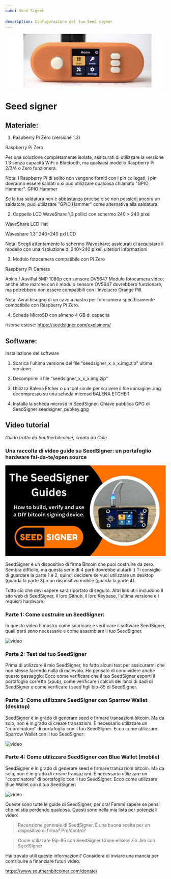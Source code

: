 ```yaml
---
name: Seed Signer

description: Configurazione del tuo Seed signer
---
```


![cover](assets/cover.jpeg)

# Seed signer

## Materiale:

1. Raspberry Pi Zéro (versione 1.3)

Raspberry Pi Zero

Per una soluzione completamente isolata, assicurati di utilizzare la versione 1.3 senza capacità WiFi o Bluetooth, ma qualsiasi modello Raspberry Pi 2/3/4 o Zero funzionerà.

Nota: I Raspberry Pi di solito non vengono forniti con i pin collegati; i pin dovranno essere saldati o si può utilizzare qualcosa chiamato "GPIO Hammer".
GPIO Hammer

Se la tua saldatura non è abbastanza precisa o se non possiedi ancora un saldatore, puoi utilizzare "GPIO Hammer" come alternativa alla saldatura.

2. Cappello LCD WaveShare 1,3 pollici con schermo 240 × 240 pixel

WaveShare LCD Hat

Waveshare 1.3″ 240×240 pxl LCD

Nota: Scegli attentamente lo schermo Waveshare; assicurati di acquistare il modello con una risoluzione di 240×240 pixel.
ulteriori informazioni

3. Modulo fotocamera compatibile con Pi Zero

Raspberry Pi Camera

Aokin / AuviPal 5MP 1080p con sensore OV5647 Modulo fotocamera video; anche altre marche con il modulo sensore OV5647 dovrebbero funzionare, ma potrebbero non essere compatibili con l'involucro Orange Pill.

Nota: Avrai bisogno di un cavo a nastro per fotocamera specificamente compatibile con Raspberry Pi Zero.

4. Scheda MicroSD con almeno 4 GB di capacità

risorse estese: https://seedsigner.com/explainers/

## Software:

Installazione del software

1. Scarica l'ultima versione del file "seedsigner_x_x_x.img.zip"
   ultima versione

2. Decomprimi il file "seedsigner_x_x_x.img.zip"

3. Utilizza Balena Etcher o un tool simile per scrivere il file immagine .img decompresso su una scheda microsd
   BALENA ETCHER

4. Installa la scheda microsd in SeedSigner.
   Chiave pubblica GPG di SeedSigner
   seedsigner_pubkey.gpg

## Video tutorial

_Guida tratta da Southerbitcoiner, creata da Cole_

### Una raccolta di video guide su SeedSigner: un portafoglio hardware fai-da-te/open source

![image](assets/1.jpeg)

SeedSigner è un dispositivo di firma Bitcoin che puoi costruire da zero. Sembra difficile, ma questa serie di 4 parti dovrebbe aiutarti :) Ti consiglio di guardare la parte 1 e 2, quindi decidere se vuoi utilizzare un desktop (guarda la parte 3) o un dispositivo mobile (guarda la parte 4).

Tutto ciò che devi sapere sarà riportato di seguito. Altri link utili includono il sito web di SeedSigner, il loro Github, il loro Keybase, l'ultima versione e i requisiti hardware.

### Parte 1: Come costruire un SeedSigner:

In questo video ti mostro come scaricare e verificare il software SeedSigner, quali parti sono necessarie e come assemblare il tuo SeedSigner.

![video](https://youtu.be/mGmNKYOXtxY)

### Parte 2: Test del tuo SeedSigner

Prima di utilizzare il mio SeedSigner, ho fatto alcuni test per assicurarmi che non stesse facendo nulla di malevolo. Ho pensato di condividere anche questo passaggio. Ecco come verificare che il tuo SeedSigner esporti il portafoglio corretto (xpub), come verificare i calcoli dei lanci di dadi di SeedSigner e come verificare i seed figli bip-85 di SeedSigner.

### Parte 3: Come utilizzare SeedSigner con Sparrow Wallet (desktop)

SeedSigner è in grado di generare seed e firmare transazioni bitcoin. Ma da solo, non è in grado di creare transazioni. È necessario utilizzare un "coordinatore" di portafoglio con il tuo SeedSigner. Ecco come utilizzare Sparrow Wallet con il tuo SeedSigner:

![video](ttps://youtu.be/IQb8dh-VTOg)

### Parte 4: Come utilizzare SeedSigner con Blue Wallet (mobile)

SeedSigner è in grado di generare seed e firmare transazioni bitcoin. Ma da solo, non è in grado di creare transazioni. È necessario utilizzare un "coordinatore" di portafoglio con il tuo SeedSigner. Ecco come utilizzare Blue Wallet con il tuo SeedSigner:

![video](https://youtu.be/x0Ee35Ct0r4)

Queste sono tutte le guide di SeedSigner, per ora! Fammi sapere se pensi che mi stia perdendo qualcosa. Questi sono nella mia lista per potenziali video:

> Recensione generale di SeedSigner. È una buona scelta per un dispositivo di firma? Pro/contro?

> Come utilizzare Bip-85 con SeedSigner
> Come essere zio Jim con SeedSigner

Hai trovato utili queste informazioni? Considera di inviare una mancia per contribuire a finanziare futuri video:

https://www.southernbitcoiner.com/donate/
